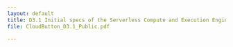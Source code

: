 ```yaml
---
layout: default
title: D3.1 Initial specs of the Serverless Compute and Execution Engine 
file: CloudButton_D3.1_Public.pdf

---
```

